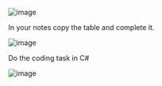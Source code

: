 ![image](https://github.com/MrAStone/StartEndCodeFixingTask/assets/60425249/d34dad5e-a403-4d6e-863f-2d3ebcd4b873)

In your notes copy the table and complete it.

![image](https://github.com/MrAStone/StartEndCodeFixingTask/assets/60425249/2c96d63f-1681-4b62-b50b-48fb68eba186)

Do the coding task in C#

![image](https://github.com/user-attachments/assets/62bf9c6f-4e0a-4a07-acb7-4868ed7c2d69)
